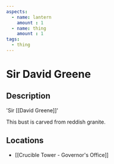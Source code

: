 ```yaml
---
aspects: 
  - name: lantern
    amount : 1
  - name: thing
    amount : 1
tags:
  - thing
---
```


# Sir David Greene

## Description
'Sir [[David Greene]]'

This bust is carved from reddish granite.
## Locations
- [[Crucible Tower - Governor's Office]]